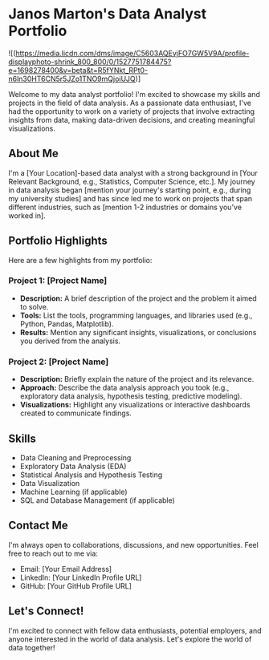 # Janos Marton's Data Analyst Portfolio

![(https://media.licdn.com/dms/image/C5603AQEvjFO7GW5V9A/profile-displayphoto-shrink_800_800/0/1527751784475?e=1698278400&v=beta&t=R5fYNkt_RPt0-n6ln30HT6CN5r5JZo1TNO9mQjoiUJQ)]

Welcome to my data analyst portfolio! I'm excited to showcase my skills and projects in the field of data analysis. As a passionate data enthusiast, I've had the opportunity to work on a variety of projects that involve extracting insights from data, making data-driven decisions, and creating meaningful visualizations.

## About Me

I'm a [Your Location]-based data analyst with a strong background in [Your Relevant Background, e.g., Statistics, Computer Science, etc.]. My journey in data analysis began [mention your journey's starting point, e.g., during my university studies] and has since led me to work on projects that span different industries, such as [mention 1-2 industries or domains you've worked in].

## Portfolio Highlights

Here are a few highlights from my portfolio:

### Project 1: [Project Name]

- **Description:** A brief description of the project and the problem it aimed to solve.
- **Tools:** List the tools, programming languages, and libraries used (e.g., Python, Pandas, Matplotlib).
- **Results:** Mention any significant insights, visualizations, or conclusions you derived from the analysis.

### Project 2: [Project Name]

- **Description:** Briefly explain the nature of the project and its relevance.
- **Approach:** Describe the data analysis approach you took (e.g., exploratory data analysis, hypothesis testing, predictive modeling).
- **Visualizations:** Highlight any visualizations or interactive dashboards created to communicate findings.

## Skills

- Data Cleaning and Preprocessing
- Exploratory Data Analysis (EDA)
- Statistical Analysis and Hypothesis Testing
- Data Visualization
- Machine Learning (if applicable)
- SQL and Database Management (if applicable)

## Contact Me

I'm always open to collaborations, discussions, and new opportunities. Feel free to reach out to me via:

- Email: [Your Email Address]
- LinkedIn: [Your LinkedIn Profile URL]
- GitHub: [Your GitHub Profile URL]

## Let's Connect!

I'm excited to connect with fellow data enthusiasts, potential employers, and anyone interested in the world of data analysis. Let's explore the world of data together!

